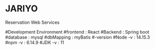 # JARIYO
Reservation Web Services

#Development Environment
#frontend : React
#Backend : Spring boot
#database : mysql
#dbMapping : myBatis
#-version
#Node -v : 14.15.3
#npm -v : 6.14.9
#JDK -v : 11
